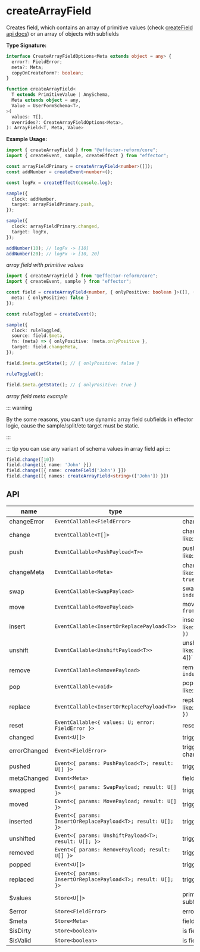 # createArrayField

Creates field, which contains an array of primitive values (check [createField api docs](./create-field)) or an array of objects with subfields

__Type Signature:__

```ts
interface CreateArrayFieldOptions<Meta extends object = any> {
  error?: FieldError;
  meta?: Meta;
  copyOnCreateForm?: boolean;
}

function createArrayField<
  T extends PrimitiveValue | AnySchema,
  Meta extends object = any,
  Value = UserFormSchema<T>,
>(
  values: T[],
  overrides?: CreateArrayFieldOptions<Meta>,
): ArrayField<T, Meta, Value>
```

__Example Usage:__

```ts
import { createArrayField } from "@effector-reform/core";
import { createEvent, sample, createEffect } from "effector";

const arrayFieldPrimary = createArrayField<number>([]);
const addNumber = createEvent<number>();

const logFx = createEffect(console.log);

sample({
  clock: addNumber,
  target: arrayFieldPrimary.push,
});

sample({
  clock: arrayFieldPrimary.changed,
  target: logFx,
});

addNumber(10); // logFx -> [10]
addNumber(20); // logFx -> [10, 20]
```

*array field with primitive values*

```ts
import { createArrayField } from "@effector-reform/core";
import { createEvent, sample } from "effector";

const field = createArrayField<number, { onlyPositive: boolean }>([], {
  meta: { onlyPositive: false }
});

const ruleToggled = createEvent();

sample({
  clock: ruleToggled,
  source: field.$meta,
  fn: (meta) => { onlyPositive: !meta.onlyPositive },
  target: field.changeMeta,
});

field.$meta.getState(); // { onlyPositive: false } 

ruleToggled();

field.$meta.getState(); // { onlyPositive: true } 
```

*array field meta example*

::: warning

By the some reasons, you can't use dynamic array field subfields in
effector logic, cause the sample/split/etc target must be static.

:::

::: tip
you can use any variant of schema values
in array field api
:::

```ts
field.change([10])
field.change([{ name: 'John' }])
field.change([{ name: createField('John') }])
field.change([{ names: createArrayField<string>(['John']) }])
```

## API

| name         | type                                                           | description                                                                                                 |
| ------------ | -------------------------------------------------------------- | ----------------------------------------------------------------------------------------------------------- |
| changeError  | `EventCallable<FieldError>`                                  | change outer array field error                                                                              |
| change       | `EventCallable<T[]>`                                         | change array field values, like:`field.change([10, 20])`                                             |
| push         | `EventCallable<PushPayload<T>>`                              | push item at the and of array, like:`field.push(10)`                                                 |
| changeMeta   | `EventCallable<Meta>`                                        | change field meta, like:`field.changeMeta({ onlyPositive: true })`                                   |
| swap         | `EventCallable<SwapPayload>`                                 | swap items by indexes, like:`field.swap({ indexA: 2, indexB: 10 })`                                  |
| move         | `EventCallable<MovePayload>`                                 | move item by indexes, like:`field.move({ from: 2, to: 10 })`                                         |
| insert       | `EventCallable<InsertOrReplacePayload<T>>`                   | insert item at the index, like:`field.insert({ index: 2, value: 10 })`                               |
| unshift      | `EventCallable<UnshiftPayload<T>>`                           | unshift value (place at the start), like:`field.unshift(2)```or`field.unshift([2, 4])` |
| remove       | `EventCallable<RemovePayload>`                               | remove item by index, like:`field.remove({ index: 10 })`                                             |
| pop          | `EventCallable<void>`                                        | pop item (remove last element), like:`field.pop()`                                                   |
| replace      | `EventCallable<InsertOrReplacePayload<T>>`                   | replace item by index, like:`field.replace({ index: 2, value: 10 })`                                 |
| reset        | `EventCallable<{ values: U; error: FieldError }>`            | reset field values                                                                                          |
| changed      | `Event<U[]>`                                                 | triggered when values changed                                                                               |
| errorChanged | `Event<FieldError>`                                          | triggered when outer or inner error changed                                                                 |
| pushed       | `Event<{ params: PushPayload<T>; result: U[] }>`             | triggered when pushed                                                                                       |
| metaChanged  | `Event<Meta>`                                                | field meta changed                                                                                          |
| swapped      | `Event<{ params: SwapPayload; result: U[] }>`                | triggered when swapped                                                                                      |
| moved        | `Event<{ params: MovePayload; result: U[] }>`                | triggered when moved                                                                                        |
| inserted     | `Event<{ params: InsertOrReplacePayload<T>; result: U[]; }>` | triggered when inserted                                                                                     |
| unshifted    | `Event<{ params: UnshiftPayload<T>; result: U[]; }>`         | triggered when unshifted                                                                                    |
| removed      | `Event<{ params: RemovePayload; result: U[] }>`              | triggered when removed                                                                                      |
| popped       | `Event<U[]>`                                                 | triggered when popped                                                                                       |
| replaced     | `Event<{ params: InsertOrReplacePayload<T>; result: U[]; }>` | triggered when replaced                                                                                     |
| $values      | `Store<U[]>`                                                 | primitive values (or objects with subfields)                                                                |
| $error       | `Store<FieldError>`                                          | error of array field                                                                                        |
| $meta        | `Store<Meta>`                                                | field meta                                                                                                  |
| $isDirty     | `Store<boolean>`                                             | is field changed                                                                                            |
| $isValid     | `Store<boolean>`                                             | is field valid                                                                                              |

